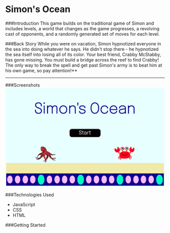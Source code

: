 # Simon's Ocean

###Introduction
This game builds on the traditional game of Simon and includes levels, a world that changes as the game progresses, a revolving cast of opponents, and a randomly generated set of moves for each level.  

###Back Story
While you were on vacation, Simon hypnotized everyone in the sea into doing whatever he says. He didn't stop there - he hypnotized the sea itself into losing all of its color. Your best friend, Crabby McStabby, has gone missing. You must build a bridge across the reef to find Crabby! The only way to break the spell and get past Simon's army is to beat him at his own game, so pay attention!**

---

###Screenshots
![simon start](imgs/simon_start.png)

###Technologies Used
- JavaScript
- CSS
- HTML

###Getting Started


